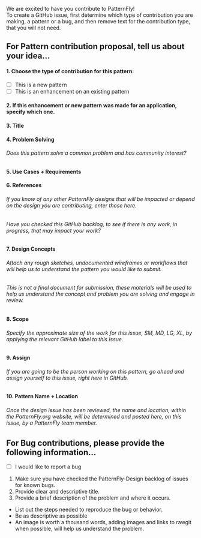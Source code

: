 We are excited to have you contribute to PatternFly!<br>
To create a GitHub issue, first determine which type of contribution you are making, a pattern or a bug, and then remove text for the contribution type, that you will not need. 

## For Pattern contribution proposal, tell us about your idea... 
#### 1. Choose the type of contribution for this pattern:
- [ ] This is a new pattern 
- [ ] This is an enhancement on an existing pattern
#### 2. If this enhancement or new pattern was made for an application, specify which one.
#### 3. Title
#### 4. Problem Solving
###### *Does this pattern solve a common problem and has community interest?*
#### 5. Use Cases + Requirements
#### 6. References 
###### *If you know of any other PatternFly designs that will be impacted or depend on the design you are contributing, enter those here.*
###### *Have you checked this GitHub backlog, to see if there is any work, in progress, that may impact your work?*
#### 7. Design Concepts  
###### *Attach any rough sketches, undocumented wireframes or workflows that will help us to understand the pattern you would like to submit.*
###### *This is not a final document for submission, these materials will be used to help us understand the concept and problem you are solving and engage in review.*<br>
#### 8. Scope  
###### *Specify the approximate size of the work for this issue, SM, MD, LG, XL, by applying the relevant GitHub label to this issue.*
#### 9. Assign  
###### *If you are going to be the person working on this pattern, go ahead and assign yourself to this issue, right here in GitHub.*
#### 10. Pattern Name + Location  
###### *Once the design issue has been reviewed, the name and location, within the PatternFly.org website, will be determined and posted here, on this issue, by a PatternFly team member.*

## For Bug contributions, please provide the following information... 
- [ ] I would like to report a bug<br>
1. Make sure you have checked the PatternFly-Design backlog of issues for known bugs.
2. Provide clear and descriptive title.
3. Provide a brief description of the problem and where it occurs.
* List out the steps needed to reproduce the bug or behavior. 
* Be as descriptive as possible
* An image is worth a thousand words, adding images and links to rawgit when possible, will help us understand the problem.
